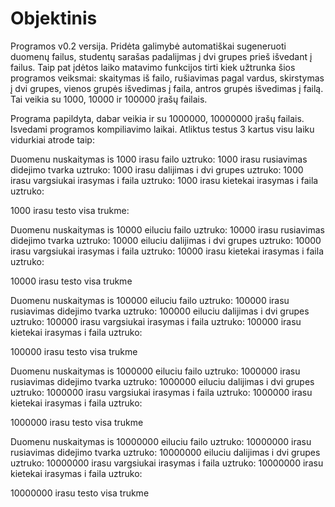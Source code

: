 # Objektinis
Programos v0.2 versija.
Pridėta galimybė automatiškai sugeneruoti duomenų failus, studentų sarašas padalijmas į dvi grupes prieš išvedant į failus. Taip pat įdėtos laiko matavimo funkcijos tirti kiek užtrunka šios programos veiksmai: skaitymas iš failo, rušiavimas pagal vardus, skirstymas į dvi grupes, vienos grupės išvedimas į faila, antros grupės išvedimas į failą. Tai veikia su 1000, 10000 ir 100000 įrašų failais.

Programa papildyta, dabar veikia ir su 1000000, 10000000 įrašų failais. Isvedami programos kompiliavimo laikai. Atliktus testus 3 kartus visu laiku vidurkiai atrode taip:

Duomenu nuskaitymas is 1000 irasu failo uztruko: 
1000 irasu rusiavimas didejimo tvarka uztruko: 
1000 irasu dalijimas i dvi grupes uztruko: 
1000 irasu vargsiukai irasymas i faila uztruko: 
1000 irasu kietekai irasymas i faila uztruko: 

1000 irasu testo visa trukme: 

Duomenu nuskaitymas is 10000 eiluciu failo uztruko:
10000 irasu rusiavimas didejimo tvarka uztruko: 
10000 eiluciu dalijimas i dvi grupes uztruko: 
10000 irasu vargsiukai irasymas i faila uztruko: 
10000 irasu kietekai irasymas i faila uztruko: 

10000 irasu testo visa trukme 

Duomenu nuskaitymas is 100000 eiluciu failo uztruko: 
100000 irasu rusiavimas didejimo tvarka uztruko: 
100000 eiluciu dalijimas i dvi grupes uztruko: 
100000 irasu vargsiukai irasymas i faila uztruko: 
100000 irasu kietekai irasymas i faila uztruko:

100000 irasu testo visa trukme 

Duomenu nuskaitymas is 1000000 eiluciu failo uztruko:
1000000 irasu rusiavimas didejimo tvarka uztruko: 
1000000 eiluciu dalijimas i dvi grupes uztruko: 
1000000 irasu vargsiukai irasymas i faila uztruko: 
1000000 irasu kietekai irasymas i faila uztruko: 

1000000 irasu testo visa trukme 

Duomenu nuskaitymas is 10000000 eiluciu failo uztruko: 
10000000 irasu rusiavimas didejimo tvarka uztruko:
10000000 eiluciu dalijimas i dvi grupes uztruko: 
10000000 irasu vargsiukai irasymas i faila uztruko: 
10000000 irasu kietekai irasymas i faila uztruko: 

10000000 irasu testo visa trukme 

